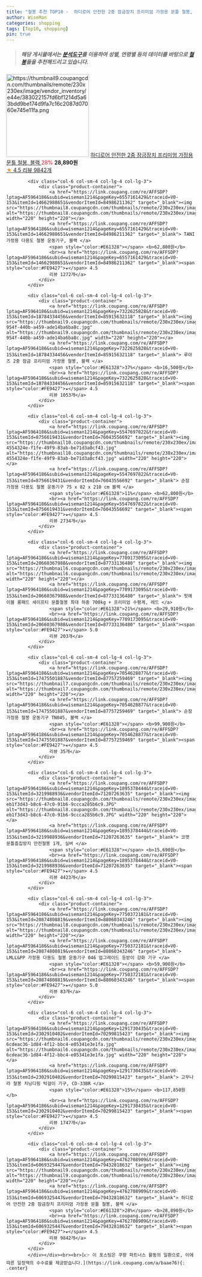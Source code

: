 ```yaml
---
title: "철봉 추천 TOP10 -  하디로어 안전한 2중 잠금장치 프리미엄 가정용 문틀 철봉, 블랙 "
author: WiseMan
categories: shopping
tags: [Top10, shopping]
pin: true
---
```


> ##### 해당 게시물에서는 [**분석도구**](https://itemscout.io/)를 이용하여 **성별**, **연령별** 등의 데이터를 바탕으로 [**철봉**](https://link.coupang.com/a/baae76)들을 추천해드리고 있습니다.
<div class="container"><div class="row">
            <div class="col-6 col-sm-4 col-lg-4 col-lg-3">
                <div class="product-container">
                    <a href="https://link.coupang.com/re/AFFSDP?lptag=AF5964186&subid=wiseman1214&pageKey=4762708909&traceid=V0-153&itemId=6069325447&vendorItemId=79432818632" target="_blank"><img src="https://thumbnail9.coupangcdn.com/thumbnails/remote/230x230ex/image/vendor_inventory/e44e/383022157fd6bf1214d5a63bdd9be174d9fa7c16c2087d07060e745e11fa.png" alt="https://thumbnail9.coupangcdn.com/thumbnails/remote/230x230ex/image/vendor_inventory/e44e/383022157fd6bf1214d5a63bdd9be174d9fa7c16c2087d07060e745e11fa.png" width="220" height="220"></a>
                    <a href="https://link.coupang.com/re/AFFSDP?lptag=AF5964186&subid=wiseman1214&pageKey=4762708909&traceid=V0-153&itemId=6069325447&vendorItemId=79432818632" target="_blank"> 하디로어 안전한 2중 잠금장치 프리미엄 가정용 문틀 철봉, 블랙 </a>
                    <span style="color:#E61328">28%</span> <b>28,890원</b>
                    <br><a href="https://link.coupang.com/re/AFFSDP?lptag=AF5964186&subid=wiseman1214&pageKey=4762708909&traceid=V0-153&itemId=6069325447&vendorItemId=79432818632" target="_blank"><span style="color:#FE9427">★</span> 4.5
                    리뷰 9842개</a>
                </div>
            </div>
            
            <div class="col-6 col-sm-4 col-lg-4 col-lg-3">
                <div class="product-container">
                    <a href="https://link.coupang.com/re/AFFSDP?lptag=AF5964186&subid=wiseman1214&pageKey=6557161429&traceid=V0-153&itemId=14662988651&vendorItemId=84986211362" target="_blank"><img src="https://thumbnail8.coupangcdn.com/thumbnails/remote/230x230ex/image/vendor_inventory/2643/7c2b8cefdf4dc95beec9103ef4f001cffb463df48526857904dafe1bbd79.jpg" alt="https://thumbnail8.coupangcdn.com/thumbnails/remote/230x230ex/image/vendor_inventory/2643/7c2b8cefdf4dc95beec9103ef4f001cffb463df48526857904dafe1bbd79.jpg" width="220" height="220"></a>
                    <a href="https://link.coupang.com/re/AFFSDP?lptag=AF5964186&subid=wiseman1214&pageKey=6557161429&traceid=V0-153&itemId=14662988651&vendorItemId=84986211362" target="_blank"> TANI 가정용 다용도 철봉 운동기구, 블랙 </a>
                    <span style="color:#E61328"></span> <b>62,800원</b>
                    <br><a href="https://link.coupang.com/re/AFFSDP?lptag=AF5964186&subid=wiseman1214&pageKey=6557161429&traceid=V0-153&itemId=14662988651&vendorItemId=84986211362" target="_blank"><span style="color:#FE9427">★</span> 4.5
                    리뷰 1272개</a>
                </div>
            </div>
            
            <div class="col-6 col-sm-4 col-lg-4 col-lg-3">
                <div class="product-container">
                    <a href="https://link.coupang.com/re/AFFSDP?lptag=AF5964186&subid=wiseman1214&pageKey=7322625828&traceid=V0-153&itemId=18784334456&vendorItemId=85915632118" target="_blank"><img src="https://thumbnail9.coupangcdn.com/thumbnails/remote/230x230ex/image/retail/images/2023/05/09/14/8/f70d679f-954f-440b-a459-ade14ba6ba8c.jpg" alt="https://thumbnail9.coupangcdn.com/thumbnails/remote/230x230ex/image/retail/images/2023/05/09/14/8/f70d679f-954f-440b-a459-ade14ba6ba8c.jpg" width="220" height="220"></a>
                    <a href="https://link.coupang.com/re/AFFSDP?lptag=AF5964186&subid=wiseman1214&pageKey=7322625828&traceid=V0-153&itemId=18784334456&vendorItemId=85915632118" target="_blank"> 루아즈 2중 잠금 프리미엄 가정용 철봉, 블랙 </a>
                    <span style="color:#E61328">37%</span> <b>16,500원</b>
                    <br><a href="https://link.coupang.com/re/AFFSDP?lptag=AF5964186&subid=wiseman1214&pageKey=7322625828&traceid=V0-153&itemId=18784334456&vendorItemId=85915632118" target="_blank"><span style="color:#FE9427">★</span> 4.5
                    리뷰 1053개</a>
                </div>
            </div>
            
            <div class="col-6 col-sm-4 col-lg-4 col-lg-3">
                <div class="product-container">
                    <a href="https://link.coupang.com/re/AFFSDP?lptag=AF5964186&subid=wiseman1214&pageKey=5547697822&traceid=V0-153&itemId=8756619431&vendorItemId=76043556692" target="_blank"><img src="https://thumbnail10.coupangcdn.com/thumbnails/remote/230x230ex/image/retail/images/4285764379905570-4554324e-f1fe-49f9-83ab-be71d3a0cf43.jpg" alt="https://thumbnail10.coupangcdn.com/thumbnails/remote/230x230ex/image/retail/images/4285764379905570-4554324e-f1fe-49f9-83ab-be71d3a0cf43.jpg" width="220" height="220"></a>
                    <a href="https://link.coupang.com/re/AFFSDP?lptag=AF5964186&subid=wiseman1214&pageKey=5547697822&traceid=V0-153&itemId=8756619431&vendorItemId=76043556692" target="_blank"> 순잠 가정용 다용도 철봉 운동기구 75 x 82 x 210 cm 블랙 </a>
                    <span style="color:#E61328">11%</span> <b>62,800원</b>
                    <br><a href="https://link.coupang.com/re/AFFSDP?lptag=AF5964186&subid=wiseman1214&pageKey=5547697822&traceid=V0-153&itemId=8756619431&vendorItemId=76043556692" target="_blank"><span style="color:#FE9427">★</span> 4.5
                    리뷰 2734개</a>
                </div>
            </div>
            
            <div class="col-6 col-sm-4 col-lg-4 col-lg-3">
                <div class="product-container">
                    <a href="https://link.coupang.com/re/AFFSDP?lptag=AF5964186&subid=wiseman1214&pageKey=7709173095&traceid=V0-153&itemId=20660367988&vendorItemId=87733136480" target="_blank"><img src="https://thumbnail6.coupangcdn.com/thumbnails/remote/230x230ex/image/vendor_inventory/5977/12c8a9624fef05b214aa283dbd234860c65aaa461e3e4e591ce8d311a149.jpg" alt="https://thumbnail6.coupangcdn.com/thumbnails/remote/230x230ex/image/vendor_inventory/5977/12c8a9624fef05b214aa283dbd234860c65aaa461e3e4e591ce8d311a149.jpg" width="220" height="220"></a>
                    <a href="https://link.coupang.com/re/AFFSDP?lptag=AF5964186&subid=wiseman1214&pageKey=7709173095&traceid=V0-153&itemId=20660367988&vendorItemId=87733136480" target="_blank"> 핏에이블 롱패드 세이프티 문틀철봉 최대 하중 700kg + 프리미엄 수평계, 레드 </a>
                    <span style="color:#E61328">21%</span> <b>29,910원</b>
                    <br><a href="https://link.coupang.com/re/AFFSDP?lptag=AF5964186&subid=wiseman1214&pageKey=7709173095&traceid=V0-153&itemId=20660367988&vendorItemId=87733136480" target="_blank"><span style="color:#FE9427">★</span> 5.0
                    리뷰 203개</a>
                </div>
            </div>
            
            <div class="col-6 col-sm-4 col-lg-4 col-lg-3">
                <div class="product-container">
                    <a href="https://link.coupang.com/re/AFFSDP?lptag=AF5964186&subid=wiseman1214&pageKey=7054628877&traceid=V0-153&itemId=17475501887&vendorItemId=87757259469" target="_blank"><img src="https://thumbnail7.coupangcdn.com/thumbnails/remote/230x230ex/image/vendor_inventory/dd30/fd8eefcabaab1aff70cafbb2be27ca43dc4e5ee665fb2b5853fa408598ac.jpg" alt="https://thumbnail7.coupangcdn.com/thumbnails/remote/230x230ex/image/vendor_inventory/dd30/fd8eefcabaab1aff70cafbb2be27ca43dc4e5ee665fb2b5853fa408598ac.jpg" width="220" height="220"></a>
                    <a href="https://link.coupang.com/re/AFFSDP?lptag=AF5964186&subid=wiseman1214&pageKey=7054628877&traceid=V0-153&itemId=17475501887&vendorItemId=87757259469" target="_blank"> 순잠 가정용 철봉 운동기구 TN045, 블랙 </a>
                    <span style="color:#E61328"></span> <b>99,900원</b>
                    <br><a href="https://link.coupang.com/re/AFFSDP?lptag=AF5964186&subid=wiseman1214&pageKey=7054628877&traceid=V0-153&itemId=17475501887&vendorItemId=87757259469" target="_blank"><span style="color:#FE9427">★</span> 4.5
                    리뷰 35개</a>
                </div>
            </div>
            
            <div class="col-6 col-sm-4 col-lg-4 col-lg-3">
                <div class="product-container">
                    <a href="https://link.coupang.com/re/AFFSDP?lptag=AF5964186&subid=wiseman1214&pageKey=1895378444&traceid=V0-153&itemId=3219988936&vendorItemId=71207263635" target="_blank"><img src="https://thumbnail8.coupangcdn.com/thumbnails/remote/230x230ex/image/retail/images/345980990283069-eb1f3d43-b8c6-47c0-91b6-9ccca285b6c9.JPG" alt="https://thumbnail8.coupangcdn.com/thumbnails/remote/230x230ex/image/retail/images/345980990283069-eb1f3d43-b8c6-47c0-91b6-9ccca285b6c9.JPG" width="220" height="220"></a>
                    <a href="https://link.coupang.com/re/AFFSDP?lptag=AF5964186&subid=wiseman1214&pageKey=1895378444&traceid=V0-153&itemId=3219988936&vendorItemId=71207263635" target="_blank"> 코멧 문틀흠집방지 안전철봉 1개, 실버 </a>
                    <span style="color:#E61328"></span> <b>15,690원</b>
                    <br><a href="https://link.coupang.com/re/AFFSDP?lptag=AF5964186&subid=wiseman1214&pageKey=1895378444&traceid=V0-153&itemId=3219988936&vendorItemId=71207263635" target="_blank"><span style="color:#FE9427">★</span> 4.5
                    리뷰 4423개</a>
                </div>
            </div>
            
            <div class="col-6 col-sm-4 col-lg-4 col-lg-3">
                <div class="product-container">
                    <a href="https://link.coupang.com/re/AFFSDP?lptag=AF5964186&subid=wiseman1214&pageKey=7750372181&traceid=V0-153&itemId=20874808819&vendorItemId=88060343246" target="_blank"><img src="https://thumbnail8.coupangcdn.com/thumbnails/remote/230x230ex/image/vendor_inventory/478d/4345a9fe7431b4160090344a7be136b5eae5e1a79348b25b94da8ed1d17c.jpg" alt="https://thumbnail8.coupangcdn.com/thumbnails/remote/230x230ex/image/vendor_inventory/478d/4345a9fe7431b4160090344a7be136b5eae5e1a79348b25b94da8ed1d17c.jpg" width="220" height="220"></a>
                    <a href="https://link.coupang.com/re/AFFSDP?lptag=AF5964186&subid=wiseman1214&pageKey=7750372181&traceid=V0-153&itemId=20874808819&vendorItemId=88060343246" target="_blank"> LMLL&PP 가정용 다용도 철봉 운동기구 046 업그레이드 등받이 강화 기구 </a>
                    <span style="color:#E61328"></span> <b>59,900원</b>
                    <br><a href="https://link.coupang.com/re/AFFSDP?lptag=AF5964186&subid=wiseman1214&pageKey=7750372181&traceid=V0-153&itemId=20874808819&vendorItemId=88060343246" target="_blank"><span style="color:#FE9427">★</span> 5.0
                    리뷰 83개</a>
                </div>
            </div>
            
            <div class="col-6 col-sm-4 col-lg-4 col-lg-3">
                <div class="product-container">
                    <a href="https://link.coupang.com/re/AFFSDP?lptag=AF5964186&subid=wiseman1214&pageKey=1291730435&traceid=V0-153&itemId=2302910402&vendorItemId=70299815423" target="_blank"><img src="https://thumbnail6.coupangcdn.com/thumbnails/remote/230x230ex/image/retail/images/286547903366066-6cdeac36-1d84-4f12-bbc4-e05341e3e1fa.jpg" alt="https://thumbnail6.coupangcdn.com/thumbnails/remote/230x230ex/image/retail/images/286547903366066-6cdeac36-1d84-4f12-bbc4-e05341e3e1fa.jpg" width="220" height="220"></a>
                    <a href="https://link.coupang.com/re/AFFSDP?lptag=AF5964186&subid=wiseman1214&pageKey=1291730435&traceid=V0-153&itemId=2302910402&vendorItemId=70299815423" target="_blank"> 고무나라 철봉 치닝디핑 턱걸이 기구, CD-33BR </a>
                    <span style="color:#E61328">15%</span> <b>117,850원</b>
                    <br><a href="https://link.coupang.com/re/AFFSDP?lptag=AF5964186&subid=wiseman1214&pageKey=1291730435&traceid=V0-153&itemId=2302910402&vendorItemId=70299815423" target="_blank"><span style="color:#FE9427">★</span> 4.5
                    리뷰 1747개</a>
                </div>
            </div>
            
            <div class="col-6 col-sm-4 col-lg-4 col-lg-3">
                <div class="product-container">
                    <a href="https://link.coupang.com/re/AFFSDP?lptag=AF5964186&subid=wiseman1214&pageKey=4762708909&traceid=V0-153&itemId=6069325447&vendorItemId=79432818632" target="_blank"><img src="https://thumbnail9.coupangcdn.com/thumbnails/remote/230x230ex/image/vendor_inventory/e44e/383022157fd6bf1214d5a63bdd9be174d9fa7c16c2087d07060e745e11fa.png" alt="https://thumbnail9.coupangcdn.com/thumbnails/remote/230x230ex/image/vendor_inventory/e44e/383022157fd6bf1214d5a63bdd9be174d9fa7c16c2087d07060e745e11fa.png" width="220" height="220"></a>
                    <a href="https://link.coupang.com/re/AFFSDP?lptag=AF5964186&subid=wiseman1214&pageKey=4762708909&traceid=V0-153&itemId=6069325447&vendorItemId=79432818632" target="_blank"> 하디로어 안전한 2중 잠금장치 프리미엄 가정용 문틀 철봉, 블랙 </a>
                    <span style="color:#E61328">28%</span> <b>28,890원</b>
                    <br><a href="https://link.coupang.com/re/AFFSDP?lptag=AF5964186&subid=wiseman1214&pageKey=4762708909&traceid=V0-153&itemId=6069325447&vendorItemId=79432818632" target="_blank"><span style="color:#FE9427">★</span> 4.5
                    리뷰 9842개</a>
                </div>
            </div>
            </div></div><br><br>[👉 이 포스팅은 쿠팡 파트너스 활동의 일환으로, 이에 따른 일정액의 수수료를 제공받습니다.](https://link.coupang.com/a/baae76){: .center}
